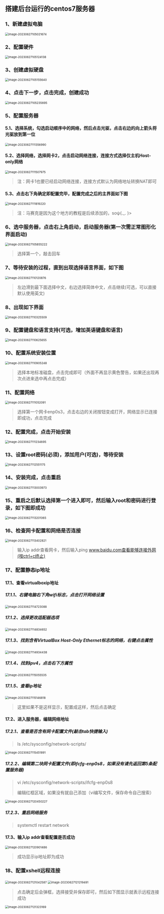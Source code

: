 ## 搭建后台运行的centos7服务器

### 1、新建虚拟电脑

<img src="noteImages\virtualBox\image-20230627105021674.png" alt="image-20230627105021674" style="zoom: 67%;" />

### 2、配置硬件

<img src="noteImages\virtualBox\image-20230627105124138.png" alt="image-20230627105124138" style="zoom: 67%;" />

### 3、创建虚拟硬盘

<img src="noteImages\virtualBox\image-20230627105155640.png" alt="image-20230627105155640" style="zoom: 67%;" />

### 4、点击下一步，点击完成，创建成功

<img src="noteImages\virtualBox\image-20230627105235695.png" alt="image-20230627105235695" style="zoom: 67%;" />

### 5、配置服务器

#### 5.1、选择系统，勾选启动顺序中的网络，然后点击光驱，点击右边的向上箭头将光驱放到第一位

<img src="noteImages\virtualBox\image-20230627111356990.png" alt="image-20230627111356990" style="zoom: 67%;" />

#### 5.2、选择网络，选择网卡2，点击启动网络连接，连接方式选择仅主机Host-only网络

<img src="noteImages\virtualBox\image-20230627111507975.png" alt="image-20230627111507975" style="zoom: 67%;" />

> 注：网卡1也要已经启动网络连接，连接方式默认为网络地址转换NAT即可

#### 5.3、点击右下角确定即配置完毕，配置完成之后的主界面如下图

<img src="noteImages\virtualBox\image-20230627111819220.png" alt="image-20230627111819220" style="zoom: 67%;" />

> 注：马赛克是因为这个地方的教程是后续添加的，soψ(._. )>

### 6、选中服务器，点击右上角启动，启动服务器(第一次需正常图形化界面启动)

<img src="noteImages\virtualBox\image-20230627105855222.png" alt="image-20230627105855222" style="zoom: 67%;" />

> 选择第一个，敲击回车

### 7、等待安装的过程，直到出现选择语言界面，如下图

<img src="noteImages\virtualBox\image-20230627110120876.png" alt="image-20230627110120876" style="zoom: 67%;" />

> 左边滑到最下面选择中文，右边选择简体中文，点击继续(可选，可以直接默认使用英文)

### 8、出现如下界面

<img src="noteImages\virtualBox\image-20230627110325509.png" alt="image-20230627110325509" style="zoom: 67%;" />

### 9、配置键盘和语言支持(可选，增加英语键盘和语言)

<img src="noteImages\virtualBox\image-20230627110625655.png" alt="image-20230627110625655" style="zoom: 67%;" />

### 10、配置系统安装位置

<img src="noteImages\virtualBox\image-20230627110905248.png" alt="image-20230627110905248" style="zoom: 67%;" />

> 选择本地标准磁盘，点击完成即可（外面不再显示黄色警告，如果还出现再次点进来选中再点击完成）

### 11、配置网络

<img src="noteImages\virtualBox\image-20230627111052091.png" alt="image-20230627111052091" style="zoom: 67%;" />

> 选择第一个网卡enp0s3，点击右边的关闭按钮变成打开，网络显示已连接即成功，点击完成

### 12、配置完成，点击开始安装

<img src="noteImages\virtualBox\image-20230627111234695.png" alt="image-20230627111234695" style="zoom: 67%;" />

### 13、设置root密码(必须)，添加用户(可选)，等待安装

<img src="noteImages\virtualBox\image-20230627112551175.png" alt="image-20230627112551175" style="zoom:67%;" />

### 14、安装完成，点击重启

<img src="noteImages\virtualBox\image-20230627113003973.png" alt="image-20230627113003973" style="zoom:67%;" />

### 15、重启之后默认选择第一个进入即可，然后输入root和密码进行登录，如下图即成功

<img src="noteImages\virtualBox\image-20230627113201065.png" alt="image-20230627113201065" style="zoom:67%;" />

### 16、检查网卡配置和网络是否连接

<img src="noteImages\virtualBox\image-20230627113402821.png" alt="image-20230627113402821" style="zoom:67%;" />

> 输入ip addr查看网卡，然后输入ping www.baidu.com查看能够连接外网(按ctrl+c终止)

### 17、配置静态ip地址

#### 17.1、查看virtualboxip地址

##### 17.1.1、右键电脑右下角wifi标志，点击打开网络设置

<img src="noteImages\virtualBox\image-20230627114723088.png" alt="image-20230627114723088" style="zoom:67%;" />

##### 17.1.2、选择更改适配器选项

<img src="noteImages\virtualBox\image-20230627114834652.png" alt="image-20230627114834652" style="zoom:67%;" />

##### 17.1.3、找到含有VirtualBox Host-Only Ethernet标志的网络，右键点击属性

<img src="noteImages\virtualBox\image-20230627114934438.png" alt="image-20230627114934438" style="zoom:67%;" />

##### 17.1.4、找到ipv4，点击右下方属性

<img src="noteImages\virtualBox\image-20230627115055535.png" alt="image-20230627115055535" style="zoom:67%;" />

##### 17.1.5、查看ip地址

<img src="noteImages\virtualBox\image-20230627115146818.png" alt="image-20230627115146818" style="zoom: 67%;" />

> 这里如果不是这样显示，配置成这样，然后点击确定

#### 17.2、进入服务器，编辑网络地址

##### 17.2.1、查看是否含有网卡配置文件(敲击tab快捷输入)

> ls /etc/sysconfig/network-scripts/

<img src="noteImages\virtualBox\image-20230627115451891.png" alt="image-20230627115451891" style="zoom:67%;" />

##### 17.2.2、编辑第二块网卡配置文件(即ifcfg-enp0s8，如果没有请先返回第5条配置服务器)

> vi /etc/sysconfig/network-scripts/ifcfg-enp0s8
>
> 编辑红框区域，如果没有就自己添加（vi编写文件，保存命令自己搜索）

<img src="noteImages\virtualBox\image-20230627120450227.png" alt="image-20230627120450227" style="zoom:67%;" />

##### 17.2.3、重启网络服务

> systemctl restart network

#### 17.3、输入ip addr查看配置是否成功

<img src="noteImages\virtualBox\image-20230627120901486.png" alt="image-20230627120901486" style="zoom:67%;" />

> 成功显示ip地址即为成功

### 18、配置xshell远程连接

<img src="noteImages\virtualBox\image-20230627121042587.png" alt="image-20230627121042587" style="zoom:67%;" />

<img src="noteImages\virtualBox\image-20230627121219491.png" alt="image-20230627121219491" style="zoom:67%;" />

> 点击确定后会弹框，选择接受并保存即可，然后如下图显示就表示远程连接成功

<img src="noteImages\virtualBox\image-20230627121323169.png" alt="image-20230627121323169" style="zoom:67%;" />